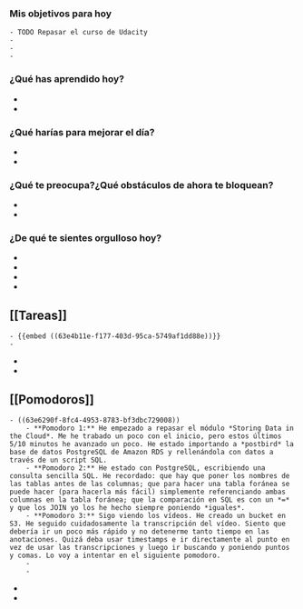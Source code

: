 ### Mis objetivos para hoy
	- TODO Repasar el curso de Udacity
	-
	-
	-
### ¿Qué has aprendido hoy?
-
-
### ¿Qué harías para mejorar el día?
-
-
### ¿Qué te preocupa?¿Qué obstáculos de ahora te bloquean?
-
-
### ¿De qué te sientes orgulloso hoy?
-
-
-
-
## [[Tareas]]
	- {{embed ((63e4b11e-f177-403d-95ca-5749af1dd88e))}}
	-
-
-
## [[Pomodoros]]
	- ((63e6290f-8fc4-4953-8783-bf3dbc729008))
		- **Pomodoro 1:** He empezado a repasar el módulo *Storing Data in the Cloud*. Me he trabado un poco con el inicio, pero estos últimos 5/10 minutos he avanzado un poco. He estado importando a *postbird* la base de datos PostgreSQL de Amazon RDS y rellenándola con datos a través de un script SQL.
		- **Pomodoro 2:** He estado con PostgreSQL, escribiendo una consulta sencilla SQL. He recordado: que hay que poner los nombres de las tablas antes de las columnas; que para hacer una tabla foránea se puede hacer (para hacerla más fácil) simplemente referenciando ambas columnas en la tabla foránea; que la comparación en SQL es con un *=* y que los JOIN yo los he hecho siempre poniendo *iguales*.
		- **Pomodoro 3:** Sigo viendo los vídeos. He creado un bucket en S3. He seguido cuidadosamente la transcripción del vídeo. Siento que debería ir un poco más rápido y no detenerme tanto tiempo en las anotaciones. Quizá deba usar timestamps e ir directamente al punto en vez de usar las transcripciones y luego ir buscando y poniendo puntos y comas. Lo voy a intentar en el siguiente pomodoro.
		-
		-
-
-